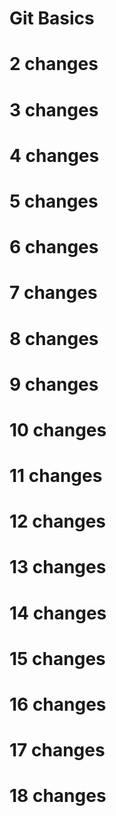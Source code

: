# Git Basics
# 2 changes
# 3 changes
# 4 changes
# 5 changes
# 6 changes
# 7 changes
# 8 changes
# 9 changes
# 10 changes
# 11 changes
# 12 changes
# 13 changes
# 14 changes
# 15 changes
# 16 changes
# 17 changes
# 18 changes
